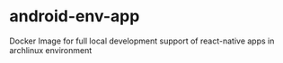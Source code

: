 # android-env-app
Docker Image for full local development support of react-native apps in archlinux environment
